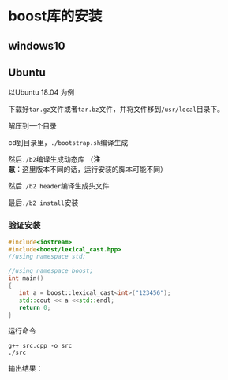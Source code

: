 # boost库的安装

## windows10

## Ubuntu

以Ubuntu 18.04 为例

下载好```tar.gz```文件或者```tar.bz```文件，并将文件移到`/usr/local`目录下。

解压到一个目录

cd到目录里，```./bootstrap.sh```编译生成

然后```./b2```编译生成动态库
（**注意**：这里版本不同的话，运行安装的脚本可能不同）

然后```./b2 header```编译生成头文件

最后`./b2 install`安装

### 验证安装

```cpp
#include<iostream>
#include<boost/lexical_cast.hpp>
//using namespace std;

//using namespace boost;
int main()
{
   int a = boost::lexical_cast<int>("123456");
   std::cout << a <<std::endl;
   return 0;
}
```
运行命令
```
g++ src.cpp -o src
./src
```
输出结果：
```

```
